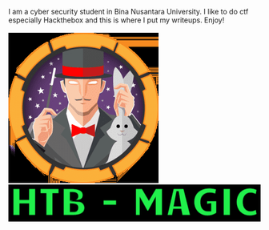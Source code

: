 I am a cyber security student in Bina Nusantara University. I like to do ctf especially Hackthebox and this is where I put my writeups. Enjoy!
<br><br>
![logo](/images/htb-magic.png)
![/images/button-magic.png](/images/button-magic.png)


